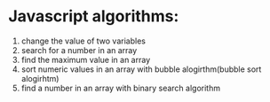 # Javascript algorithms:
1. change the value of two variables  
2. search for a number in an array  
3. find the maximum value in an array  
4. sort  numeric values in an array with bubble alogirthm(bubble sort alogirhtm)  
5. find a number in an array with binary search algorithm  

